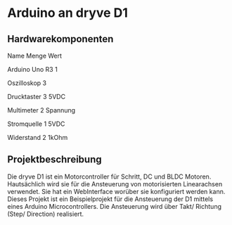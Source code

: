 # Arduino an dryve D1

## Hardwarekomponenten

Name	          Menge	  Wert

Arduino Uno R3	1	

Oszilloskop 	  3

Drucktaster	    3	     5VDC

Multimeter	    2	    Spannung

Stromquelle	    1	    5VDC

Widerstand	    2	    1kOhm

## Projektbeschreibung

Die dryve D1 ist ein Motorcontroller für Schritt, DC und BLDC Motoren. Hautsächlich wird sie für die Ansteuerung von motorisierten Linearachsen verwendet. Sie hat ein WebInterface worüber sie konfiguriert werden kann. Dieses Projekt ist ein Beispielprojekt für die Ansteuerung der D1 mittels eines Arduino Microcontrollers. Die Ansteuerung wird über Takt/ Richtung (Step/ Direction) realisiert.
